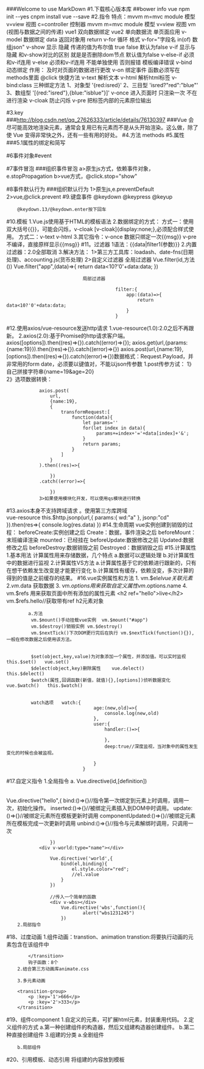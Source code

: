 ###Welcome to use MarkDown
#1.下载核心版本库
##bower  info  vue
	npm	init --yes
	cnpm	install	vue	--save
#2.指令
              特点：mvvm       m=mvc   module 模型   v=view 视图    c=controller  控制器
         mvvm       m=mvc   module 模型   v=view 视图     vm (视图与数据之间的传递)
         vue1 双向数据绑定   vue2 单向数据流
             单页面应用
v-model   数据绑定
	data  返回对象用 return
	v-for   循环   格式  v-for="字段名 in(of) 数组json"
	v-show   显示 隐藏     传递的值为布尔值  true  false  默认为false
	v-if   显示与隐藏     和v-show对比的区别 就是是否删除dom节点   默认值为false
	v-else-if  必须和v-if连用
	v-else  必须和v-if连用  不能单独使用  否则报错   模板编译错误
	v-bind  动态绑定  作用： 及时对页面的数据进行更改
	v-on 绑定事件  函数必须写在methods里面
	@click  快捷方法
	v-text  解析文本
	v-html   解析html标签
	v-bind:class   三种绑定方法  1、对象型  '{red:isred}'  2、三目型   'isred?"red":"blue"'   3、数组型  '[{red:"isred"},{blue:"isblue"}]'
	v-once  进入页面时  只渲染一次 不在进行渲染
	v-cloak  防止闪烁
	v-pre  把标签内部的元素原位输出
	
#3.key  
###http://blog.csdn.net/qq_27626333/article/details/76130397
###Vue 会尽可能高效地渲染元素，通常会复用已有元素而不是从头开始渲染。这么做，除了使 Vue 变得非常快之外，还有一些有用的好处。
#4.方法
	methods
#5.属性
###5.1属性的绑定和简写
	
#6事件对象#event

#7事件冒泡
###组织事件冒泡
	a>原生js方式，依赖事件对象，e.stopPropagation
	b>vue方式，@click.stop="show"

#8事件默认行为
###组织默认行为
		1>原生js,e.preventDefault
		2>vue,@click.prevent
#9.键盘事件
		@keydown
		@keypress
		@keyup

		@keydown.13/@keydown.enter按下回车
#10.模板
	1.Vue.js使用基于HTML的模板语法
	2.数据绑定的方式：
						方式一：使用双大括号{{}}，可能会闪烁，v-cloak   [v-cloak]{display:none;},必须配合样式使用。
						方式二：v-text  v-html
	3.其它指令：v-once 数据只绑定一次<span v-once>{{msg}}</span>
				v-pre 不编译，直接原样显示<span v-pre>{{msg}}</span>
#11。过滤器
	1语法：{{data|filter1(参数)}}
	2.内置过滤器：2.0全部取消
	3.解决方法：
		 			1>第三方工具库：loadash、date-fns(日期处理)、accounting.js(货币处理)
		 			2>自定义过滤器
		 						全局过滤器
		 									Vue.filter(id,方法())
		 									Vue.filter("app",(data)=>{
		 										return data<10?'0'+data:data;
		 									})

		 						局部过滤器

		 									filter:{
		 										app:(data)=>{
													return data<10?'0'+data:data;
		 										}
		 									}
		 									
#12.使用axios/vue-resource发送http请求
	1.vue-resource(1.0):2.0之后不再跟新。
	2.axios(2.0):基于Promise的http请求客户端。
		axios([options]).then((res)=>{}).catch((error)=>{});
		axios.get(url,{params:{name:19}}).then((res)=>{}).catch((error)=>{})
		axios.post(url,{name:19},[options]).then((res)=>{}).catch((error)=>{})数据格式：Request.Payload，并非常用的form  date，必须要以键值对，不能以json传参数
			1.post传参方试：
				1》自己拼接字符串{name=19&age=20}  
				2》选项数据转换：

				axios.post(
					url,
					{name:19},
					{
						transformRequest:[
							function(data){
								let params=''
								for(let index in data){
									 params+=index+'='+data[index]+'&';
								}
								return params;
							}
						]
					}
				).then((res)=>{

					})
				.catch((error)=>{

					})
				3>如果使用模块化开发，可以使用qs模块进行转换

#13.axios本身不支持跨域请求	。使用第三方库跨域	
	vue-resource
				this.$http.jsonp(url,{
						params:{
							wd:"a"
						},
						jsonp:"cd"
					}).then(res=>{
						console.log(res.data)
					})
#14.生命周期
			vue实例创建到销毁的过程：
				beforeCreate:实例创建之后
				Create：数据，事件渲染之后
				beforeMount：末班编译渲染
				mounted：已经挂在
				beforeUpdate:数据修改之前
				Updated:数据修改之后
				beforeDestroy:数据销毁之前
				Destroyed：数据销毁之后
#15.计算属性
			1.基本用法
					计算属性用来存储数据，几个特点
						a.数据可以逻辑处理
						b.对计算属性中的数据进行监视
			2.计算属性VS方法
					a.计算属性基于它的依赖进行跟新的，只有在想干依赖发生改变是才能更行变化
					b.计算属性有缓存，依赖没变，多次计算的得到的值是之前缓存的结果。
#16.vue实例属性和方法
			1. vm.$el$el  vue关联元素
			2. vm.$data   获取数据
			3. vm.$options 用来获取自定义属性  vm.$options.name
			4. vm.$refs   用来获取页面中所有添加的属性元素  <h2 ref="hello">live</h2>    vm.$refs.hello//获取带有ref h2元素对象


			a.方法
			 vm.$mount()手动挂载vue实例  vm.$mount("#app")
			 vm.$destroy()销毁实例 vm.$destroy()
			 vm.$nextTick()下次DOM更行完后在执行 vm.$nextTick(function(){}),一般在修改数据之后使用该方法。
			 

			 $set(object,key,value)为对象添加一个属性，并添加值。可以实时监视  this.$set()   vue.set()
			 $delect(object,key)删除属性    vue.delect()      this.$delect()
			 $watch(属性,回调函数(新值，就值){},[options])侦听数据变化    vue.$watch()   this.$watch()


			 watch选项   watch:{
			 						age:(new,old)=>{
			 							console.log(new,old)
			 						},
			 						user:{
			 							handler:()=>{

			 							},
			 							deep:true//深度监视，当对象中的属性发生变化的时候也会被监视。

			 						}
								}
#17.自定义指令
		1.全局指令
				a. Vue.directive(id,[definition]) 
				<div v-hello></div>  
				   Vue.directive("hello",{
				   		bind:()=>{}//指令第一次绑定到元素上时调用，调用一次，初始化操作。
				   		inserted:()=>{}//被绑定元素插入到DOM中时调用。
				   		update:()=>{}//被绑定元素所在模板更新时调用
				   		componentUpdated:()=>{}//被绑定元素所在模板完成一次更新时调用
				   		unbind:()=>{}//指令与元素解绑时调用，只调用一次

				   	})  
				<div v-world:type="name"></div> 

				   	Vue.directive('world',{
				   		bind(el,binding){
				   			el.style.color="red";
				   			//el.value
				   		}
				   	})

				   	//传入一个简单的函数
				   	<div v-wbs></div> 
				   		Vue.directive('wbs',function(){
				   				alert("wbs1231245")
				   		})
		2.局部指令
#18、过度动画
		1.组件动画：transtion、animation
			transtion:将要执行动画的元素包含在该组件中
			<transition>

			</transition>
			钩子函数：8个
		2.结合第三方动画库animate.css

		3.多元素动画

		<transition-group>
			<p :key='1'>666</p>
			<p :key='2'>333</p>
		</transition>
#19、组件component
	1.自定义的元素，可扩展html元素，封装重用代码。
	2.定义组件的方式
		a.第一种创建组件的构造器，然后又组建构造器创建组件。
		b.第二种直接创建组件
	3.组建的分类
		a.全剧组件

		b.局部组件
#20、引用模板、动态引用
		将组建的内容放到模板<template>中并引用

	 动态组件
	 	<component :is="flag"></component>

	 	<keep-alive></keep-alive>
#21、组件间的数据传递
	1.父子组件
		在一个组件内部定义另一个组价，称为父子组件
		默认情况下子父组件不能互相访问
	2.组件之间数据传递通信
		访问父组件数据
				<my-hello-son :fmsg="msg"></my-hello-son>
				使用props选项
				在调用子组件时，绑定想要获取的父组件中的数据
				崽子组件内部，使用props选项声明获取的数据，即接受来自父组件的数据
				总结：父组件同过props向下传递数据给子组件

		访问子组件数据
				a在子组件中使用vm.$emit(事件名，数据)发送数据给父组件
				b父组件在使用子组件的地方监听子组件除法的事件，并在父组件中定义方法，用来获取数据
				总结，组组件通过event给子组件发送消息，实际上是组组件把自己的数据发送到父组件


		组建中的数据总共有3中形式 data、props、computed
#22、单向数据流，父子组件间修改数据
		1.props是单向绑定的，当父组件的属性变化时，将传导给子组件，但是不会反过来,而且不允许子组件直接修改父组件中的数据，报错。
		解决方法：
				a如果子组件想把它作为局部数据来使用，可以将数据存入另一个变量中在操作，不影响父组件中的数据。
				b如果子组件项修改数据并且同步修改更新到父组件中，两个方法
						1》使用.sync(2.3版本后开始支持),需要显示的触发一个更新事件
						2》可以将父组件中的数据包装成对象，然后在子组件中修改对象的属性。

#23、非父子组件间的通信
		可以通过一个空的Vue实例作为事件总线（事件中心）。可用来侦听事件和触发事件
#24、slot内容分发
	本意：位置、槽。
	作业：用来获取组件中的原内容，类似angular中的transclude指令。

#25、vue-router路由
		1.简介
			使用vue.js开发spa单页面应用
			根据不同url地址，显示不同的内容，单显示在同一个页面中，成为单页面应用。
		【参考】(https://router.vuejs.org/zh-cn)
		bower	info	vue-router
		2.基本用法
			a.布局
#26、路由嵌套、参数传递、路由结合动画
	
		传参数的两种方式：
			a.查询字符串：login?name=tom&age=23   {{$route.query}}

			b.rest风格url:regist/aclice/456			{{$route.params}}
		路由实例方法
		router.push()添加路由、功能上与<route-link>相同
		router.replace()替换路由、不产生历史记录
#27、单文件组件
	1.vue文件
		.vue文件、称为单文件组件，是Vue.js自定义的一种文件格式，一个.vue文件就是一个单独的组件，在文件内封装了组件相关的代码。html/css/js

		.vue文件又三部分组成<template>、<style>、<script>
	2.vue-loader加载器，加载vue文件解析
		html-loader  css-loader style-loader
		需要注意的是vue-loader是基于webpackd的
	3.webpack
	webpack是一个前端资源模板化加载器和打包工具，它能够吧各种资源都作为模块来使用和处理。
	实际上，webpack是通过不同的loader讲这些资源加载后打包，然后输出打包后文件
	简单来说：webpack是一个模块加载器。
	webpack核心配置文件webpack.config.js,必须在项目的根目录下

	4.步骤、实例
		创建项目、目录结构
		webpack-demo
			|-index.js
			|-main.js主函数入口
			|-App.vue  
			|-package.json  工程文件
			|-webpack.config.jswebpack核心配置文件
			|-.babelrc  Babel配置文件

		安装相关模板
			npm  install vue 生产依赖



			npm  install webpack 开发依赖
			npm  install webpack-dev-server 
			npm  install vue-loader 
			npm  install vue-html-loader 
			npm  install css-loader 
			npm  install vue-style-loader 
			npm  install file-loader 
			npm  install babel-loader 
			npm  install babel-core 
			npm  install babel-preset-env //自动根据配置的运行环境自动启用需要的babel插件
			npm  install vue-templte-compiler //预编译模板
		编写main.js

		webpack配置文件


		编写.babelrc

		编写package.json

		运行测试
		npm  run  dev

		npm  install  -D  webpack  webpack-dev-server vue-loader vue-html-loader css-loader  vue-style-loader file-loader babel-loader babel-core babel-preset-env vue-template-compiler




#28.vue-cli脚手架
###简介

   vue模板
	webpack  包含ESLint代码规范检测和unit单元测试
	webpack-simple 没有代码规范检测和单元测试
	browserify  热加载
	browserify-simple  
	pwa
	simple 很少简单
###实例
	
	cnpm  install -g vue-cli安装,配置命令环境

	vue  --version

	vue  list
###初始化项目
vue init 末班名称  项目名

cd  项目名

cnpm  install

cnpm  run  dev启动测试服务


cnpm  run  build将项目打包dist目录

ESLint统一代码规范和风格

###模块化开发
1.vue-router
	cnpm install vue-router -S
2.编辑main.js
3.编辑App.vue
4.编辑router.config.js
###axios模块化
	cnpm  install axios  -
	使用axios的两种方法
		1.每个组件中引入axios
		2.在main.js全局引入axios并添加到VUE圆形中。 this.axios.get
###为自定义组件添加事件
	@click.native="send"   .native侦听组件根元素的原生事件

@29.Elment UI组件库
##1.简介
	Elment UI饿了么团队提供的vue2.0组件库。可以快速搭建网站。
		http://element.eleme.io/（pc）
	Mint UI 饿了么团队提供的vue2.0组件库。可以快速搭建网站。
		http://mint-ui.github.io/#!/zh-cn（移动端口）

	安装
	 	cnpm i element-ui -S
	main.js导入模块并使用
		import Element from 'element-ui';
		import 'element-ui/lib/theme-chalk/index.css';需要loader加载器
		需要在webpack配置文件中添加loader（cnpm install style-loader -D）
		  {
	      	test:/\.(eot|svg|ttf|woff|woff2)(\?\S*)?$/,
	      	loader:'file-loader'
	      }
		使用Vue.use(Element)
		这种方式引入了elementui 的所有组件
	按需引入





